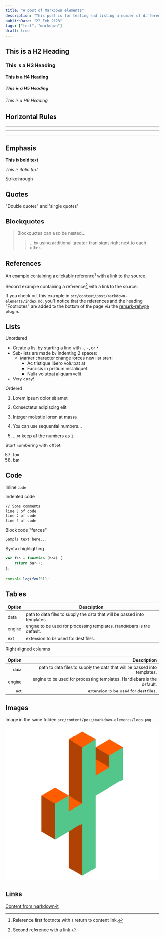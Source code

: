 ```yaml
---
title: "A post of Markdown elements"
description: "This post is for testing and listing a number of different markdown elements"
publishDate: "22 Feb 2023"
tags: ["test", "markdown"]
draft: true
---
```


## This is a H2 Heading

### This is a H3 Heading

#### This is a H4 Heading

##### This is a H5 Heading

###### This is a H6 Heading

## Horizontal Rules

---

---

---

## Emphasis

**This is bold text**

_This is italic text_

~~Strikethrough~~

## Quotes

"Double quotes" and 'single quotes'

## Blockquotes

> Blockquotes can also be nested...
>
>> ...by using additional greater-than signs right next to each other...

## References

An example containing a clickable reference[^1] with a link to the source.

Second example containing a reference[^2] with a link to the source.

[^1]: Reference first footnote with a return to content link.
[^2]: Second reference with a link.

If you check out this example in `src/content/post/markdown-elements/index.md`, you'll notice that the references and the heading "Footnotes" are added to the bottom of the page via the [remark-rehype](https://github.com/remarkjs/remark-rehype#options) plugin.

## Lists

Unordered

- Create a list by starting a line with `+`, `-`, or `*`
- Sub-lists are made by indenting 2 spaces:
  - Marker character change forces new list start:
    - Ac tristique libero volutpat at
    - Facilisis in pretium nisl aliquet
    - Nulla volutpat aliquam velit
- Very easy!

Ordered

1. Lorem ipsum dolor sit amet
2. Consectetur adipiscing elit
3. Integer molestie lorem at massa

4. You can use sequential numbers...
5. ...or keep all the numbers as `1.`

Start numbering with offset:

57. foo
1. bar

## Code

Inline `code`

Indented code

    // Some comments
    line 1 of code
    line 2 of code
    line 3 of code

Block code "fences"

```
Sample text here...
```

Syntax highlighting

```js
var foo = function (bar) {
	return bar++;
};

console.log(foo(5));
```

## Tables

| Option | Description                                                               |
| ------ | ------------------------------------------------------------------------- |
| data   | path to data files to supply the data that will be passed into templates. |
| engine | engine to be used for processing templates. Handlebars is the default.    |
| ext    | extension to be used for dest files.                                      |

Right aligned columns

| Option |                                                               Description |
| -----: | ------------------------------------------------------------------------: |
|   data | path to data files to supply the data that will be passed into templates. |
| engine |    engine to be used for processing templates. Handlebars is the default. |
|    ext |                                      extension to be used for dest files. |

## Images

Image in the same folder: `src/content/post/markdown-elements/logo.png`

![Astro theme cactus logo](./logo.png)

## Links

[Content from markdown-it](https://markdown-it.github.io/)
